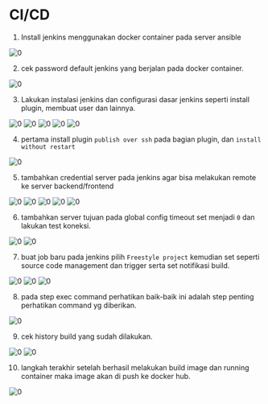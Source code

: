 # CI/CD

1. Install jenkins menggunakan docker container pada server ansible

![0](1.PNG)

2. cek password default jenkins yang berjalan pada docker container.

![0](2.PNG)

3. Lakukan instalasi jenkins dan configurasi dasar jenkins seperti install plugin, membuat user dan lainnya.

![0](3.PNG)
![0](4.PNG)
![0](5.PNG)
![0](6.PNG)
![0](7.PNG)

4. pertama install plugin ```publish over ssh``` pada bagian plugin, dan ```install without restart``` 

![0](8.PNG)

5. tambahkan credential server pada jenkins agar bisa melakukan remote ke server backend/frontend

![0](9.PNG)
![0](10.PNG)
![0](11.PNG)
![0](12.PNG)
![0](13.PNG)

6. tambahkan server tujuan pada global config timeout set menjadi ```0``` dan lakukan test koneksi.

![0](14.PNG)
![0](15.PNG)

7. buat job baru pada jenkins pilih ```Freestyle project``` kemudian set seperti source code management dan trigger serta set notifikasi build.

![0](16.PNG)
![0](17.PNG)
![0](18.PNG)

8. pada step exec command perhatikan baik-baik ini adalah step penting perhatikan command yg diberikan.

![0](19.PNG)

9. cek history build yang sudah dilakukan.

![0](20.PNG)
![0](21.PNG)

10. langkah terakhir setelah berhasil melakukan build image dan running container maka image akan di push ke docker hub.

![0](22.PNG)
